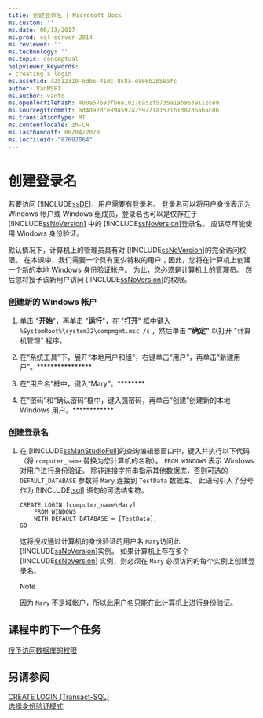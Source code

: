 ```yaml
---
title: 创建登录名 | Microsoft Docs
ms.custom: ''
ms.date: 06/13/2017
ms.prod: sql-server-2014
ms.reviewer: ''
ms.technology: ''
ms.topic: conceptual
helpviewer_keywords:
- creating a login
ms.assetid: a2512310-bdb6-41dc-858a-e866b2b58afc
author: VanMSFT
ms.author: vanto
ms.openlocfilehash: 400a57693fbea10270a51f5735a19b9639112ce9
ms.sourcegitcommit: ad4d92dce894592a259721a1571b1d8736abacdb
ms.translationtype: MT
ms.contentlocale: zh-CN
ms.lasthandoff: 08/04/2020
ms.locfileid: "87692064"
---
```

# <a name="creating-a-login"></a>创建登录名
  若要访问 [!INCLUDE[ssDE](../includes/ssde-md.md)]，用户需要有登录名。 登录名可以将用户身份表示为 Windows 帐户或 Windows 组成员，登录名也可以是仅存在于 [!INCLUDE[ssNoVersion](../includes/ssnoversion-md.md)] 中的 [!INCLUDE[ssNoVersion](../includes/ssnoversion-md.md)]登录名。 应该尽可能使用 Windows 身份验证。  
  
 默认情况下，计算机上的管理员具有对 [!INCLUDE[ssNoVersion](../includes/ssnoversion-md.md)]的完全访问权限。 在本课中，我们需要一个具有更少特权的用户；因此，您将在计算机上创建一个新的本地 Windows 身份验证帐户。 为此，您必须是计算机上的管理员。 然后您将授予该新用户访问 [!INCLUDE[ssNoVersion](../includes/ssnoversion-md.md)]的权限。  
  
### <a name="to-create-a-new-windows-account"></a>创建新的 Windows 帐户  
  
1.  单击 "**开始**"，再单击 "**运行**"，在 "**打开**" 框中键入 `%SystemRoot%\system32\compmgmt.msc /s` ，然后单击 **"确定"** 以打开 "计算机管理" 程序。  
  
2.  在“系统工具”下，展开“本地用户和组”，右键单击“用户”，再单击“新建用户”。****************  
  
3.  在“用户名”框中，键入“Mary”。********  
  
4.  在“密码”和“确认密码”框中，键入强密码，再单击“创建”创建新的本地 Windows 用户。************  
  
### <a name="to-create-a-login"></a>创建登录名  
  
1.  在 [!INCLUDE[ssManStudioFull](../includes/ssmanstudiofull-md.md)]的查询编辑器窗口中，键入并执行以下代码（将 `computer_name` 替换为您计算机的名称）。 `FROM WINDOWS` 表示 Windows 对用户进行身份验证。 除非连接字符串指示其他数据库，否则可选的 `DEFAULT_DATABASE` 参数将 `Mary` 连接到 `TestData` 数据库。 此语句引入了分号作为 [!INCLUDE[tsql](../includes/tsql-md.md)] 语句的可选结束符。  
  
    ```  
    CREATE LOGIN [computer_name\Mary]  
        FROM WINDOWS  
        WITH DEFAULT_DATABASE = [TestData];  
    GO  
    ```  
  
     这将授权通过计算机的身份验证的用户名 `Mary`访问此 [!INCLUDE[ssNoVersion](../includes/ssnoversion-md.md)]实例。 如果计算机上存在多个 [!INCLUDE[ssNoVersion](../includes/ssnoversion-md.md)] 实例，则必须在 `Mary` 必须访问的每个实例上创建登录名。  
  
    > [!NOTE]  
    >  因为 `Mary` 不是域帐户，所以此用户名只能在此计算机上进行身份验证。  
  
## <a name="next-task-in-lesson"></a>课程中的下一个任务  
 [授予访问数据库的权限](lesson-2-2-granting-access-to-a-database.md)  
  
## <a name="see-also"></a>另请参阅  
 [CREATE LOGIN &#40;Transact-SQL&#41;](/sql/t-sql/statements/create-login-transact-sql)   
 [选择身份验证模式](../relational-databases/security/choose-an-authentication-mode.md)  
  
  
